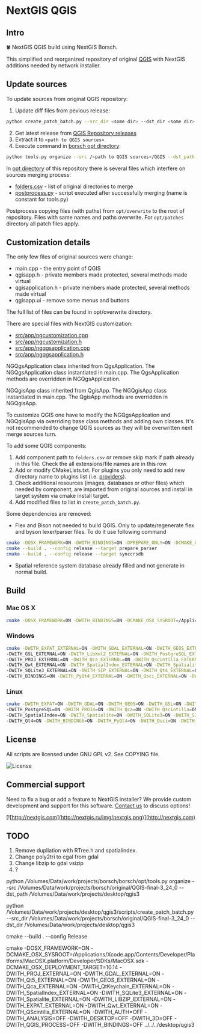 # NextGIS QGIS

## Intro

:four_leaf_clover: NextGIS QGIS build using NextGIS Borsch.

This simplified and reorganized repository of original [QGIS](https://github.com/qgis/qgis)
with NextGIS additions needed by network installer.

## Update sources

To update sources from original QGIS repository:

1. Update diff files from pevious release:

```bash
python create_patch_batch.py --src_dir <some dir> --dst_dir <some dir>
```

2. Get latest release from [QGIS Repository releases](https://github.com/qgis/QGIS/releases)
3. Extract it to `<path to QGIS sources>`
4. Execute command in [borsch opt directory](https://github.com/nextgis-borsch/borsch/tree/master/opt):

```bash
python tools.py organize --src /<path to QGIS sources>/QGIS --dst_path <path to NextGIS QGIS sources>
```

In [opt directory](https://github.com/nextgis/nextgisqgis/tree/master/opt) of this
repository there is several files which interfere on
sources merging process:

* [folders.csv](https://github.com/nextgis/nextgisqgis/blob/master/opt/folders.csv) - list of original directories to merge
* [postprocess.py](https://github.com/nextgis/nextgisqgis/blob/master/opt/postprocess.py) - script executed after successfully merging (name is constant for tools.py)

Postprocess copying files (with paths) from ```opt/overwrite``` to the root of
repository. Files with same names and paths overwrite.
For ```opt/patches``` directory all patch files apply.

## Customization details

The only few files of original sources were change:

* main.cpp - the entry point of QGIS
* qgisapp.h - private members made protected, several methods made virtual
* qgisapplication.h - private members made protected, several methods made virtual
* qgisapp.ui - remove some menus and buttons

The full list of files can be found in opt/overwrite directory.

There are special files with NextGIS customization:

* [src/app/ngcustomization.cpp](https://github.com/nextgis/nextgisqgis/blob/master/src/app/ngcustomization.cpp)
* [src/app/ngcustomization.h](https://github.com/nextgis/nextgisqgis/blob/master/src/app/ngcustomization.h)
* [src/app/ngqgsapplication.cpp](https://github.com/nextgis/nextgisqgis/blob/master/src/app/ngqgsapplication.cpp)
* [src/app/ngqgsapplication.h](https://github.com/nextgis/nextgisqgis/blob/master/src/app/ngqgsapplication.h)

NGQgsApplication class inherited from QgsApplication. The NGQgsApplication class
instantiated in main.cpp. The QgsApplication methods are overridden in NGQgsApplication.

NGQgisApp class inherited from QgisApp. The NGQgisApp class
instantiated in main.cpp. The QgisApp methods are overridden in NGQgisApp.

To customize QGIS one have to modify the NGQgsApplication and NGQgisApp via
overriding base class methods and adding own classes. It's not recommended to
change QGIS sources as they will be overwritten next merge sources turn.

To add some QGIS components:

1. Add component path to `folders.csv` or remove skip mark if path already in this file. Check the all extensions/file names are in this row.
2. Add or modify CMakeLists.txt. For plugins you only need to add new directory name to plugins list (i.e. [providers](https://github.com/nextgis/nextgisqgis/blob/master/src/providers/CMakeLists.txt)).
3. Check additional resources (images, databases or other files) which needed by component, are imported from original sources and install in target system via cmake install target.
4. Add modified files to list in `create_patch_batch.py`.

Some dependencies are removed:

* Flex and Bison not needed to build QGIS. Only to update/regenerate flex and byson lexer/parser files. To do it use following command

```bash
cmake -DOSX_FRAMEWORK=ON -DWITH_BINDINGS=ON -DPREPARE_ONLY=ON -DCMAKE_OSX_SYSROOT=/Applications/Xcode.app/Contents/Developer/Platforms/MacOSX.platform/Developer/SDKs/MacOSX.sdk -DCMAKE_OSX_DEPLOYMENT_TARGET=10.14 -DWITH_PROJ_EXTERNAL=ON -DWITH_GDAL_EXTERNAL=ON -DWITH_Qt5_EXTERNAL=ON -DWITH_GEOS_EXTERNAL=ON  -DWITH_Qca_EXTERNAL=ON -DWITH_QtKeychain_EXTERNAL=ON -DWITH_SpatialIndex_EXTERNAL=ON -DWITH_SQLite3_EXTERNAL=ON -DWITH_Spatialite_EXTERNAL=ON -DWITH_LIBZIP_EXTERNAL=ON -DWITH_EXPAT_EXTERNAL=ON ..
cmake --build . --config release --target prepare_parser
cmake --build . --config release --target synccrsdb
```

* Spatial reference system database already filled and not generate in normal build.

## Build

### Mac OS X

```bash
cmake -DOSX_FRAMEWORK=ON -DWITH_BINDINGS=ON -DCMAKE_OSX_SYSROOT=/Applications/Xcode.app/Contents/Developer/Platforms/MacOSX.platform/Developer/SDKs/MacOSX.sdk -DCMAKE_OSX_DEPLOYMENT_TARGET=10.14 -DWITH_PROJ_EXTERNAL=ON -DWITH_GDAL_EXTERNAL=ON -DWITH_Qt5_EXTERNAL=ON -DWITH_GEOS_EXTERNAL=ON  -DWITH_Qca_EXTERNAL=ON -DWITH_QtKeychain_EXTERNAL=ON -DWITH_SpatialIndex_EXTERNAL=ON -DWITH_SQLite3_EXTERNAL=ON -DWITH_Spatialite_EXTERNAL=ON -DWITH_LIBZIP_EXTERNAL=ON -DWITH_EXPAT_EXTERNAL=ON -DWITH_Qwt_EXTERNAL=ON -DWITH_QScintilla_EXTERNAL=ON -DWITH_GSL_EXTERNAL=ON ..
```

### Windows

```bash
cmake -DWITH_EXPAT_EXTERNAL=ON -DWITH_GDAL_EXTERNAL=ON -DWITH_GEOS_EXTERNAL=ON \
-DWITH_GSL_EXTERNAL=ON -DWITH_LibXml2_EXTERNAL=ON -DWITH_PostgreSQL_EXTERNAL=ON \
-DWITH_PROJ_EXTERNAL=ON -DWITH_Qca_EXTERNAL=ON -DWITH_Qscintilla_EXTERNAL=ON \
-DWITH_Qwt_EXTERNAL=ON -DWITH_SpatialIndex_EXTERNAL=ON -DWITH_Spatialite_EXTERNAL=ON \
-DWITH_SQLite3_EXTERNAL=ON -DWITH_SIP_EXTERNAL=ON -DWITH_Qt4_EXTERNAL=ON \
-DWITH_BINDINGS=ON -DWITH_PyQt4_EXTERNAL=ON -DWITH_Qsci_EXTERNAL=ON -DWITH_ZLIB_EXTERNAL=ON ..
```

### Linux

```bash
cmake -DWITH_EXPAT=ON -DWITH_GDAL=ON -DWITH_GEOS=ON -DWITH_GSL=ON -DWITH_LibXml2=ON \
-DWITH_PostgreSQL=ON -DWITH_PROJ4=ON -DWITH_Qca=ON -DWITH_Qscintilla=ON -DWITH_Qwt=ON \
-DWITH_SpatialIndex=ON -DWITH_Spatialite=ON -DWITH_SQLite3=ON -DWITH_SIP=ON \
-DWITH_Qt4=ON -DWITH_BINDINGS=ON -DWITH_PyQt4=ON -DWITH_Qsci=ON -DWITH_ZLIB=ON -DWITH_BINDINGS=ON ..
```

## License

All scripts are licensed under GNU GPL v2. See COPYING file.

![License](https://img.shields.io/badge/License-GPL%20v2-blue.svg?maxAge=2592000)

## Commercial support

Need to fix a bug or add a feature to NextGIS installer? We provide custom
development and support for this software.
[Contact us](http://nextgis.ru/en/contact/) to discuss options!

[![http://nextgis.com](http://nextgis.ru/img/nextgis.png)](http://nextgis.com)

## TODO

1. Remove dupliation with RTree.h and spatialindex.
2. Change poly2tri to cgal from gdal
3. Change libzip to gdal vsizip
4. ?

python /Volumes/Data/work/projects/borsch/borsch/opt/tools.py organize --src /Volumes/Data/work/projects/borsch/original/QGIS-final-3_24_0 --dst_path /Volumes/Data/work/projects/desktop/qgis3

python /Volumes/Data/work/projects/desktop/qgis3/scripts/create_patch_batch.py --src_dir /Volumes/Data/work/projects/borsch/original/QGIS-final-3_24_0 --dst_dir /Volumes/Data/work/projects/desktop/qgis3

cmake --build . --config Release

cmake -DOSX_FRAMEWORK=ON -DCMAKE_OSX_SYSROOT=/Applications/Xcode.app/Contents/Developer/Platforms/MacOSX.platform/Developer/SDKs/MacOSX.sdk -DCMAKE_OSX_DEPLOYMENT_TARGET=10.14 -DWITH_PROJ_EXTERNAL=ON -DWITH_GDAL_EXTERNAL=ON -DWITH_Qt5_EXTERNAL=ON -DWITH_GEOS_EXTERNAL=ON  -DWITH_Qca_EXTERNAL=ON -DWITH_QtKeychain_EXTERNAL=ON -DWITH_SpatialIndex_EXTERNAL=ON -DWITH_SQLite3_EXTERNAL=ON -DWITH_Spatialite_EXTERNAL=ON -DWITH_LIBZIP_EXTERNAL=ON -DWITH_EXPAT_EXTERNAL=ON -DWITH_Qwt_EXTERNAL=ON -DWITH_QScintilla_EXTERNAL=ON -DWITH_AUTH=OFF -DWITH_ANALYSIS=OFF -DWITH_DESKTOP=OFF -DWITH_3D=OFF -DWITH_QGIS_PROCESS=OFF -DWITH_BINDINGS=OFF ../../../desktop/qgis3

